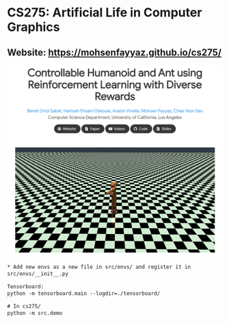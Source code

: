 # CS275: Artificial Life in Computer Graphics
## Website: https://mohsenfayyaz.github.io/cs275/
![website](static/images/website.png)

```
* Add new envs as a new file in src/envs/ and register it in src/envs/__init__.py
```

```
Tensorboard:
python -m tensorboard.main --logdir=./tensorboard/
```

```shell
# In cs275/
python -m src.demo
```